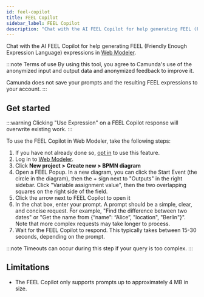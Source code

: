```yaml
---
id: feel-copilot
title: FEEL Copilot
sidebar_label: FEEL Copilot
description: "Chat with the AI FEEL Copilot for help generating FEEL (Friendly Enough Expression Language) expressions in Web Modeler."
---
```


Chat with the AI FEEL Copilot for help generating FEEL (Friendly Enough Expression Language) expressions in [Web Modeler](/components/modeler/web-modeler/launch-web-modeler.md).

:::note Terms of use
By using this tool, you agree to Camunda's use of the anonymized input and output data and anonymized feedback to improve it.

Camunda does not save your prompts and the resulting FEEL expressions to your account.
:::

## Get started

:::warning 
Clicking "Use Expression" on a FEEL Copilot response will overwrite existing work.
:::

To use the FEEL Copilot in Web Modeler, take the following steps:
1. If you have not already done so, [opt in](/components/console/manage-organization/enable-alpha-features.md#enable-ai-powered-features) to use this feature.
2. Log in to [Web Modeler](/components/modeler/web-modeler/launch-web-modeler.md).
3. Click **New project > Create new > BPMN diagram**
4. Open a FEEL Popup. In a new diagram, you can click the Start Event (the circle in the diagram), then the + sign next to "Outputs" in the right sidebar. Click "Variable assignment value", then the two overlapping squares on the right side of the field.
5. Click the arrow next to FEEL Copilot to open it
6. In the chat box, enter your prompt. A prompt should be a simple, clear, and concise request. For example, "Find the difference between two dates" or "Get the name from {“name”: “Alice”, "location", "Berlin"}". Note that more complex requests may take longer to process.
7. Wait for the FEEL Copilot to respond. This typically takes between 15-30 seconds, depending on the prompt.

:::note
Timeouts can occur during this step if your query is too complex.
:::

## Limitations

- The FEEL Copilot only supports prompts up to approximately 4 MB in size.
